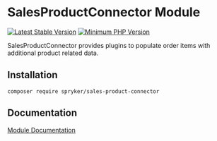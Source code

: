 # SalesProductConnector Module
[![Latest Stable Version](https://poser.pugx.org/spryker/sales-product-connector/v/stable.svg)](https://packagist.org/packages/spryker/sales-product-connector)
[![Minimum PHP Version](https://img.shields.io/badge/php-%3E%3D%207.4-8892BF.svg)](https://php.net/)

SalesProductConnector provides plugins to populate order items with additional product related data.

## Installation

```
composer require spryker/sales-product-connector
```

## Documentation

[Module Documentation](https://docs.spryker.com)
